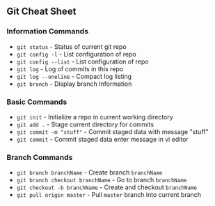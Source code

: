  ## Git Cheat Sheet


 ### Information Commands
 * `git status` - Status of current git repo
 * `git config -l` - List configuration of repo
 * `git config --list` - List configuration of repo
 * `git log` - Log of commits in this repo
 * `git log --oneline` - Compact log listing
 * `git branch` - Display branch Information


 ### Basic Commands
  * `git init` - Initialize a repo in current working directory
  * `git add .` - Stage current directory for commits
  * `git commit -m "stuff"` - Commit staged data with message "stuff"
  * `git commit` - Commit staged data enter message in vi editor

  ### Branch Commands
  * `git branch branchName` - Create branch `branchName`
  * `git branch checkout branchName` - Go to branch `branchName`
  * `git checkout -b branchName` - Create and checkout `branchName`
  * `git pull origin master` - Pull `master` branch into current branch
